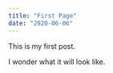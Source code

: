 ```yaml
---
title: "First Page"
date: "2020-06-06"
---
```


This is my first post.

I wonder what it will look like.
